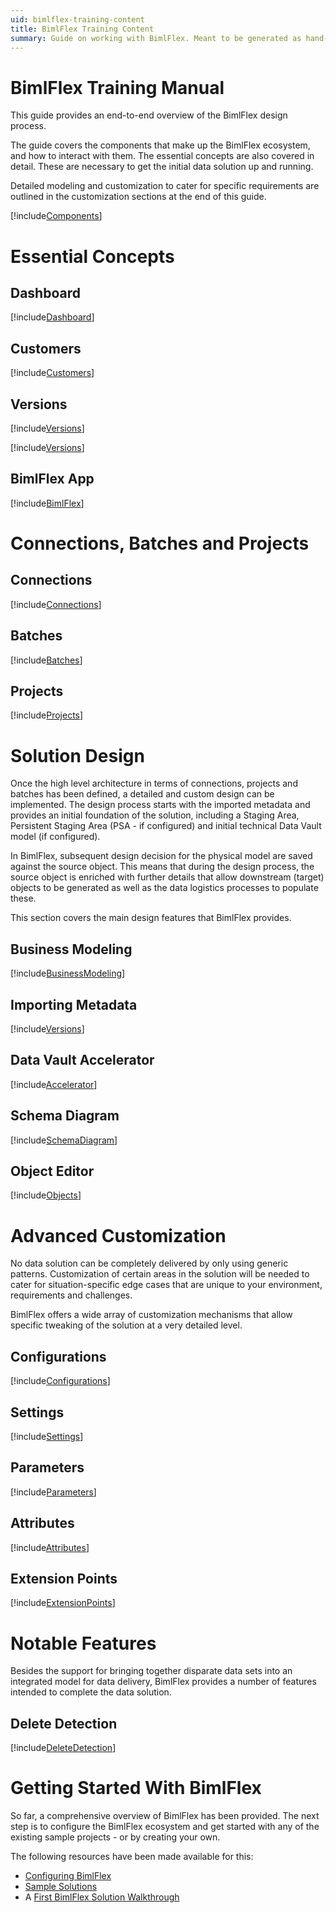 ```yaml
---
uid: bimlflex-training-content
title: BimlFlex Training Content
summary: Guide on working with BimlFlex. Meant to be generated as hand-out.
---
```

# BimlFlex Training Manual

This guide provides an end-to-end overview of the BimlFlex design process.

The guide covers the components that make up the BimlFlex ecosystem, and how to interact with them. The essential concepts are also covered in detail. These are necessary to get the initial data solution up and running.

Detailed modeling and customization to cater for specific requirements are outlined in the customization sections at the end of this guide.

[!include[Components](../getting-started/bimlflex-components-overview.md)]

# Essential Concepts

## Dashboard

[!include[Dashboard](../metadata-editors/_incl-header-dashboard.md)]

## Customers

[!include[Customers](../concepts/_incl-header-customer.md)]

## Versions

[!include[Versions](../concepts/_incl-header-version.md)]

[!include[Versions](../metadata-editors/_incl-header-version.md)]

## BimlFlex App

[!include[BimlFlex](../metadata-editors/_incl-header-bimlflex-app.md)]

# Connections, Batches and Projects

## Connections

[!include[Connections](../metadata-editors/_incl-header-connection.md)]

## Batches

[!include[Batches](../metadata-editors/_incl-header-batch.md)]

## Projects

[!include[Projects](../metadata-editors/_incl-header-project.md)]

# Solution Design

Once the high level architecture in terms of connections, projects and batches has been defined, a detailed and custom design can be implemented. The design process starts with the imported metadata and provides an initial foundation of the solution, including a Staging Area, Persistent Staging Area (PSA - if configured) and initial technical Data Vault model (if configured).

In BimlFlex, subsequent design decision for the physical model are saved against the source object. This means that during the design process, the source object is enriched with further details that allow downstream (target) objects to be generated as well as the data logistics processes to populate these.

This section covers the main design features that BimlFlex provides.

## Business Modeling

[!include[BusinessModeling](../metadata-editors/_incl-header-business-modeling.md)]

## Importing Metadata

[!include[Versions](../concepts/_incl-header-metadata-import.md)]

## Data Vault Accelerator

[!include[Accelerator](../metadata-editors/_incl-header-accelerator.md)]

## Schema Diagram

[!include[SchemaDiagram](../metadata-editors/_incl-header-schema-diagram.md)]

## Object Editor

[!include[Objects](../metadata-editors/_incl-header-object.md)]

# Advanced Customization

No data solution can be completely delivered by only using generic patterns. Customization of certain areas in the solution will be needed to cater for situation-specific edge cases that are unique to your environment, requirements and challenges.

BimlFlex offers a wide array of customization mechanisms that allow specific tweaking of the solution at a very detailed level.

## Configurations

[!include[Configurations](../metadata-editors/_incl-header-configuration.md)]

## Settings

[!include[Settings](../metadata-editors/_incl-header-setting.md)]

## Parameters

[!include[Parameters](../metadata-editors/_incl-header-parameter.md)]

## Attributes

[!include[Attributes](../metadata-editors/_incl-header-attribute.md)]

## Extension Points

[!include[ExtensionPoints](../concepts/_incl-header-extension-point.md)]

# Notable Features

Besides the support for bringing together disparate data sets into an integrated model for data delivery, BimlFlex provides a number of features intended to complete the data solution.

## Delete Detection

[!include[DeleteDetection](../concepts/_incl-header-delete-detection.md)]

# Getting Started With BimlFlex

So far, a comprehensive overview of BimlFlex has been provided. The next step is to configure the BimlFlex ecosystem and get started with any of the existing sample projects - or by creating your own.

The following resources have been made available for this:

* [Configuring BimlFlex](xref:bimlflex-getting-started-initial-configuration)
* [Sample Solutions](xref:bimlflex-sample-metadata)
* A [First BimlFlex Solution Walkthrough](xref:bimlflex-getting-started-first-project-walkthrough)